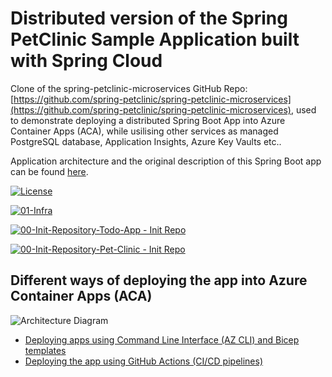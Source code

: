 # Distributed version of the Spring PetClinic Sample Application built with Spring Cloud 

Clone of the  spring-petclinic-microservices GitHub Repo: [https://github.com/spring-petclinic/spring-petclinic-microservices](https://github.com/spring-petclinic/spring-petclinic-microservices), used to demonstrate deploying a distributed Spring Boot App into Azure Container Apps (ACA), while usilising other services as managed PostgreSQL database, Application Insights, Azure Key Vaults etc..

Application architecture and the original description of this Spring Boot app can be found [here](./README_orig.md).

[![License](https://img.shields.io/badge/License-Apache%202.0-blue.svg)](https://opensource.org/licenses/Apache-2.0)

[![01-Infra](https://github.com/martinabrle/aca-java-demo/actions/workflows/00-infra.yml/badge.svg)](https://github.com/martinabrle/aca-java-demo/actions/workflows/00-infra.yml)

[![00-Init-Repository-Todo-App - Init Repo](https://github.com/martinabrle/aca-java-demo/actions/workflows/01-init-todo-app.yml/badge.svg)](https://github.com/martinabrle/aca-java-demo/actions/workflows/01-init-todo-app.yml)

[![00-Init-Repository-Pet-Clinic - Init Repo](https://github.com/martinabrle/aca-java-demo/actions/workflows/01-init-pet-clinic.yml/badge.svg)](https://github.com/martinabrle/aca-java-demo/actions/workflows/01-init-pet-clinic.yml)

## Different ways of deploying the app into Azure Container Apps (ACA)

![Architecture Diagram](./aca-java-demo-architecture.drawio.png)

* [Deploying apps using Command Line Interface (AZ CLI) and Bicep templates](./docs/aca-bicep.md)
* [Deploying the app using GitHub Actions (CI/CD pipelines)](./docs/aca-github-actions.md)